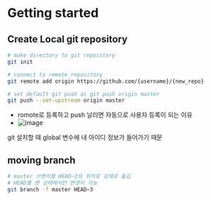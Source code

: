 # Getting started

## Create Local git repository 

```bash
# make directory to git repository
git init

# connect to remote repository
git remote add origin https://github.com/{username}/{new_repo}

# set default git push as git push origin master
git push --set-upstream origin master
```

* romote로 등록하고 push 날리면 자동으로 사용자 등록이 되는 이유
* ![image](https://user-images.githubusercontent.com/40619551/64782506-52137000-d5a0-11e9-80d2-e8c7c11e2b8d.png)

git 설치할 때 global 변수에 내 아이디 정보가 들어가기 때문

## moving branch

```bash
# master 브랜치를 HEAD~3의 위치로 강제로 옮김
# HEAD를 뗀 상태에서만 변경이 가능
git branch -f master HEAD~3
```

